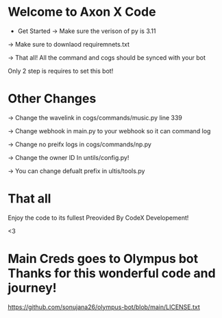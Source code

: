 # Welcome to Axon X Code

- Get Started
-> Make sure the verison of py is 3.11

-> Make sure to downlaod requiremnets.txt

-> That all! All the command and cogs should be synced with your bot

Only 2 step is requires to set this bot!

# Other Changes

-> Change the wavelink in cogs/commands/music.py line 339

-> Change webhook in main.py to your webhook so it can command log

-> Change no preifx logs in cogs/commands/np.py 

-> Change the owner ID In untils/config.py!

-> You can change defualt prefix in ultis/tools.py

# That all 

Enjoy the code to its fullest Preovided By CodeX Developement!

<3

# Main Creds goes to Olympus bot Thanks for this wonderful code and journey!

https://github.com/sonujana26/olympus-bot/blob/main/LICENSE.txt

